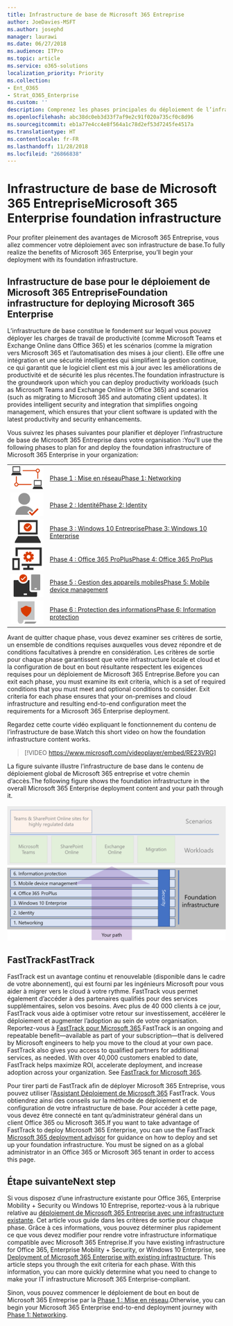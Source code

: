 ```yaml
---
title: Infrastructure de base de Microsoft 365 Entreprise
author: JoeDavies-MSFT
ms.author: josephd
manager: laurawi
ms.date: 06/27/2018
ms.audience: ITPro
ms.topic: article
ms.service: o365-solutions
localization_priority: Priority
ms.collection:
- Ent_O365
- Strat_O365_Enterprise
ms.custom: ''
description: Comprenez les phases principales du déploiement de l’infrastructure de base pour Microsoft 365 Entreprise dans votre organisation.
ms.openlocfilehash: abc38dc0eb3d33f7af9e2c91f020a735cf0c8d96
ms.sourcegitcommit: eb1a77e4cc4e8f564a1c78d2ef53d7245fe4517a
ms.translationtype: HT
ms.contentlocale: fr-FR
ms.lasthandoff: 11/28/2018
ms.locfileid: "26866838"
---
```

# <a name="microsoft-365-enterprise-foundation-infrastructure"></a><span data-ttu-id="6fa75-103">Infrastructure de base de Microsoft 365 Entreprise</span><span class="sxs-lookup"><span data-stu-id="6fa75-103">Microsoft 365 Enterprise foundation infrastructure</span></span>

<span data-ttu-id="6fa75-104">Pour profiter pleinement des avantages de Microsoft 365 Entreprise, vous allez commencer votre déploiement avec son infrastructure de base.</span><span class="sxs-lookup"><span data-stu-id="6fa75-104">To fully realize the benefits of Microsoft 365 Enterprise, you’ll begin your deployment with its foundation infrastructure.</span></span> 

## <a name="foundation-infrastructure-for-deploying-microsoft-365-enterprise"></a><span data-ttu-id="6fa75-105">Infrastructure de base pour le déploiement de Microsoft 365 Entreprise</span><span class="sxs-lookup"><span data-stu-id="6fa75-105">Foundation infrastructure for deploying Microsoft 365 Enterprise</span></span>

<span data-ttu-id="6fa75-p101">L’infrastructure de base constitue le fondement sur lequel vous pouvez déployer les charges de travail de productivité (comme Microsoft Teams et Exchange Online dans Office 365) et les scénarios (comme la migration vers Microsoft 365 et l’automatisation des mises à jour client). Elle offre une intégration et une sécurité intelligentes qui simplifient la gestion continue, ce qui garantit que le logiciel client est mis à jour avec les améliorations de productivité et de sécurité les plus récentes.</span><span class="sxs-lookup"><span data-stu-id="6fa75-p101">The foundation infrastructure is the groundwork upon which you can deploy productivity workloads (such as Microsoft Teams and Exchange Online in Office 365) and scenarios (such as migrating to Microsoft 365 and automating client updates). It provides intelligent security and integration that simplifies ongoing management, which ensures that your client software is updated with the latest productivity and security enhancements.</span></span>

<span data-ttu-id="6fa75-108">Vous suivrez les phases suivantes pour planifier et déployer l’infrastructure de base de Microsoft 365 Entreprise dans votre organisation :</span><span class="sxs-lookup"><span data-stu-id="6fa75-108">You'll use the following phases to plan for and deploy the foundation infrastructure of Microsoft 365 Enterprise in your organization:</span></span>

|||
|:-------|:-----|
|![](./media/deploy-foundation-infrastructure/networking_icon-small.png)|[<span data-ttu-id="6fa75-109">Phase 1 : Mise en réseau</span><span class="sxs-lookup"><span data-stu-id="6fa75-109">Phase 1: Networking</span></span>](networking-infrastructure.md)|
|![](./media/deploy-foundation-infrastructure/identity_icon-small.png)|[<span data-ttu-id="6fa75-110">Phase 2 : Identité</span><span class="sxs-lookup"><span data-stu-id="6fa75-110">Phase 2: Identity</span></span>](identity-infrastructure.md)|
|![](./media/deploy-foundation-infrastructure/win10enterprise_icon-small.png)|[<span data-ttu-id="6fa75-111">Phase 3 : Windows 10 Entreprise</span><span class="sxs-lookup"><span data-stu-id="6fa75-111">Phase 3: Windows 10 Enterprise</span></span>](windows10-infrastructure.md)|
|![](./media/deploy-foundation-infrastructure/O365proplus_icon-small.png)|[<span data-ttu-id="6fa75-112">Phase 4 : Office 365 ProPlus</span><span class="sxs-lookup"><span data-stu-id="6fa75-112">Phase 4: Office 365 ProPlus</span></span>](office365proplus-infrastructure.md)|
|![](./media/deploy-foundation-infrastructure/mobiledevicemgmt_icon-small.png)|[<span data-ttu-id="6fa75-113">Phase 5 : Gestion des appareils mobiles</span><span class="sxs-lookup"><span data-stu-id="6fa75-113">Phase 5: Mobile device management</span></span>](mobility-infrastructure.md)|
|![](./media/deploy-foundation-infrastructure/infoprotection_icon-small.png)|[<span data-ttu-id="6fa75-114">Phase 6 : Protection des informations</span><span class="sxs-lookup"><span data-stu-id="6fa75-114">Phase 6: Information protection</span></span>](infoprotect-infrastructure.md)|


<span data-ttu-id="6fa75-p102">Avant de quitter chaque phase, vous devez examiner ses critères de sortie, un ensemble de conditions requises auxquelles vous devez répondre et de conditions facultatives à prendre en considération. Les critères de sortie pour chaque phase garantissent que votre infrastructure locale et cloud et la configuration de bout en bout résultante respectent les exigences requises pour un déploiement de Microsoft 365 Entreprise.</span><span class="sxs-lookup"><span data-stu-id="6fa75-p102">Before you can exit each phase, you must examine its exit criteria, which is a set of required conditions that you must meet and optional conditions to consider. Exit criteria for each phase ensures that your on-premises and cloud infrastructure and resulting end-to-end configuration meet the requirements for a Microsoft 365 Enterprise deployment.</span></span>

<span data-ttu-id="6fa75-117">Regardez cette courte vidéo expliquant le fonctionnement du contenu de l’infrastructure de base.</span><span class="sxs-lookup"><span data-stu-id="6fa75-117">Watch this short video on how the foundation infrastructure content works.</span></span>

> [!VIDEO https://www.microsoft.com/videoplayer/embed/RE23VRG]

<span data-ttu-id="6fa75-118">La figure suivante illustre l’infrastructure de base dans le contenu de déploiement global de Microsoft 365 entreprise et votre chemin d’accès.</span><span class="sxs-lookup"><span data-stu-id="6fa75-118">The following figure shows the foundation infrastructure in the overall Microsoft 365 Enterprise deployment content and your path through it.</span></span>

![](./media/deploy-foundation-infrastructure/m365-deploy-content-arch-foundation.png)

## <a name="fasttrack"></a><span data-ttu-id="6fa75-119">FastTrack</span><span class="sxs-lookup"><span data-stu-id="6fa75-119">FastTrack</span></span>

<span data-ttu-id="6fa75-p103">FastTrack est un avantage continu et renouvelable (disponible dans le cadre de votre abonnement), qui est fourni par les ingénieurs Microsoft pour vous aider à migrer vers le cloud à votre rythme. FastTrack vous permet également d’accéder à des partenaires qualifiés pour des services supplémentaires, selon vos besoins. Avec plus de 40 000 clients à ce jour, FastTrack vous aide à optimiser votre retour sur investissement, accélérer le déploiement et augmenter l’adoption au sein de votre organisation. Reportez-vous à [FastTrack pour Microsoft 365](https://fasttrack.microsoft.com/microsoft365).</span><span class="sxs-lookup"><span data-stu-id="6fa75-p103">FastTrack is an ongoing and repeatable benefit—available as part of your subscription—that is delivered by Microsoft engineers to help you move to the cloud at your own pace. FastTrack also gives you access to qualified partners for additional services, as needed. With over 40,000 customers enabled to date, FastTrack helps maximize ROI, accelerate deployment, and increase adoption across your organization. See [FastTrack for Microsoft 365](https://fasttrack.microsoft.com/microsoft365).</span></span> 

<span data-ttu-id="6fa75-p104">Pour tirer parti de FastTrack afin de déployer Microsoft 365 Entreprise, vous pouvez utiliser l’[Assistant Déploiement de Microsoft 365](https://aka.ms/microsoft365setupguide) FastTrack. Vous obtiendrez ainsi des conseils sur la méthode de déploiement et de configuration de votre infrastructure de base. Pour accéder à cette page, vous devez être connecté en tant qu’administrateur général dans un client Office 365 ou Microsoft 365.</span><span class="sxs-lookup"><span data-stu-id="6fa75-p104">If you want to take advantage of FastTrack to deploy Microsoft 365 Enterprise, you can use the FastTrack [Microsoft 365 deployment advisor](https://aka.ms/microsoft365setupguide) for guidance on how to deploy and set up your foundation infrastructure. You must be signed on as a global administrator in an Office 365 or Microsoft 365 tenant in order to access this page.</span></span>

## <a name="next-step"></a><span data-ttu-id="6fa75-126">Étape suivante</span><span class="sxs-lookup"><span data-stu-id="6fa75-126">Next step</span></span>

<span data-ttu-id="6fa75-p105">Si vous disposez d’une infrastructure existante pour Office 365, Enterprise Mobility + Security ou Windows 10 Entreprise, reportez-vous à la rubrique relative au [déploiement de Microsoft 365 Entreprise avec une infrastructure existante](deploy-with-existing-infrastructure.md). Cet article vous guide dans les critères de sortie pour chaque phase. Grâce à ces informations, vous pouvez déterminer plus rapidement ce que vous devez modifier pour rendre votre infrastructure informatique compatible avec Microsoft 365 Entreprise.</span><span class="sxs-lookup"><span data-stu-id="6fa75-p105">If you have existing infrastructure for Office 365, Enterprise Mobility + Security, or Windows 10 Enterprise, see [Deployment of Microsoft 365 Enterprise with existing infrastructure](deploy-with-existing-infrastructure.md). This article steps you through the exit criteria for each phase. With this information, you can more quickly determine what you need to change to make your IT infrastructure Microsoft 365 Enterprise-compliant.</span></span>

<span data-ttu-id="6fa75-130">Sinon, vous pouvez commencer le déploiement de bout en bout de Microsoft 365 Entreprise par la [Phase 1 : Mise en réseau](networking-infrastructure.md).</span><span class="sxs-lookup"><span data-stu-id="6fa75-130">Otherwise, you can begin your Microsoft 365 Enterprise end-to-end deployment journey with [Phase 1: Networking](networking-infrastructure.md).</span></span>